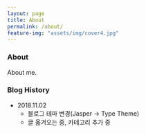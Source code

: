 ```yaml
---
layout: page
title: About
permalink: /about/
feature-img: "assets/img/cover4.jpg"
---
```




### About

About me.


### Blog History
- 2018.11.02
  - 블로그 테마 변경(Jasper -> Type Theme)
  - 글 옮겨오는 중, 카테고리 추가 중
